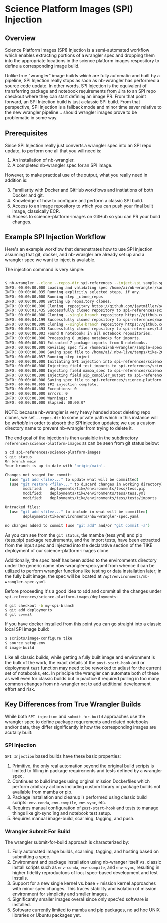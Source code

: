 # Science Platform Images (SPI) Injection

## Overview

Science Platform Images (SPI) Injection is a semi-automated workflow which enables
extracting portions of a wrangler spec and dropping them into the appropriate locations
in the science platform images respository to define a corresponding image build.

Unlike true "wrangler" image builds which are fully automatic and built by a pipeline,
SPI Injection really stops as soon as nb-wrangler has performed a source code update.
In other words,  SPI Injection is the equivalent of transferring package and notebook
requirements from Jira to an SPI repo checkout where they can start defining an image
PR.   From that point forward, an SPI Injection build is just a classic SPI build.
From that perspective,  SPI injection is a fallback mode and minor time saver relative
to the new wrangler pipeline...  should wrangler images prove to be problematic in some way.

## Prerequisites

Since SPI Injection really just converts a wrangler spec into an SPI repo update, to
perform one all that you will need is:

1. An installation of nb-wrangler.
2. A completed nb-wrangler spec for an SPI image.

However,  to make practical use of the output, what you really need in addition is:

3. Familiarity with Docker and GitHub workflows and instlations of both Docker and git.
4. Knowledge of how to configure and perform a classic SPI build.
5. Access to an image repository to which you can push your final built image,  classically ECR.
6. Access to science-platform-images on GitHub so you can PR your build changes.

## Example SPI Injection Workflow

Here's an example workflow that demonstrates how to use SPI injection assuming that git,
docker, and nb-wrangler are already set up and a wrangler spec we want to inject is available.

The injection command is very simple:

```bash

$ nb-wrangler --clone --repos-dir spi-references --inject-spi sample-specs/tike-2025-07-beta.yaml 
INFO: 00:00:00.000 Loading and validating spec /home/ai/nb-wrangler/sample-specs/tike-2025-07-beta.yaml
INFO: 00:00:00.035 Running explicitly selected steps, if any.
INFO: 00:00:00.000 Running step _clone_repos
INFO: 00:00:00.000 Setting up repository clones.
INFO: 00:00:00.000 Cloning  repository https://github.com/jaytmiller/science-platform-images.git to spi-references/science-platform-images.
INFO: 00:00:01.435 Successfully cloned repository to spi-references/science-platform-images.
INFO: 00:00:00.000 Cloning --single-branch repository https://github.com/spacetelescope/mast_notebooks to spi-references/mast_notebooks.
INFO: 00:00:04.199 Successfully cloned repository to spi-references/mast_notebooks.
INFO: 00:00:00.000 Cloning --single-branch repository https://github.com/spacetelescope/tike_content to spi-references/tike_content.
INFO: 00:00:01.493 Successfully cloned repository to spi-references/tike_content.
INFO: 00:00:00.003 Found 8 notebooks in all notebook repositories.
INFO: 00:00:00.000 Processing 8 unique notebooks for imports.
INFO: 00:00:00.001 Extracted 7 package imports from 8 notebooks.
INFO: 00:00:00.000 Revising spec file /home/ai/nb-wrangler/sample-specs/tike-2025-07-beta.yaml.
INFO: 00:00:00.000 Saving spec file to /home/ai/.nbw-live/temps/tike-2025-07-beta.yaml.
INFO: 00:00:00.057 Running step inject
INFO: 00:00:00.000 Initiating SPI injection into spi-references/science-platform-images for tike kernel tess...
INFO: 00:00:00.000 Injecting field test_imports to spi-references/science-platform-images/deployments/tike/environments/tess/tests/imports
INFO: 00:00:00.000 Injecting field mamba_spec to spi-references/science-platform-images/deployments/tike/environments/tess/tess.yml
INFO: 00:00:00.000 Injecting field pip_compiler_output to spi-references/science-platform-images/deployments/tike/environments/tess/tess.pip
INFO: 00:00:00.000 Saving spec file to spi-references/science-platform-images/deployments/tike/environments/nbw-wrangler-spec.yaml.
INFO: 00:00:00.055 SPI injection complete.
INFO: 00:00:00.000 Exceptions: 0
INFO: 00:00:00.000 Errors: 0
INFO: 00:00:00.000 Warnings: 0
INFO: 00:00:00.000 Elapsed: 00:00:07

```

NOTE: because nb-wrangler is very heavy handed about deleting repo clones, we set `--repos-dir` to some
private path which in this instance will be *writable* in order to absorb the SPI injection updates; we
use a custom directory name to prevent nb-wrangler from trying to delete it.

The end goal of the injection is then avaialble in the subdirectory `references\science-platform-images`
as can be seen from git status below:

```bash
$ cd spi-references/science-platform-images
$ git status
On branch main
Your branch is up to date with 'origin/main'.

Changes not staged for commit:
  (use "git add <file>..." to update what will be committed)
  (use "git restore <file>..." to discard changes in working directory)
        modified:   deployments/tike/environments/tess/tess.pip
        modified:   deployments/tike/environments/tess/tess.yml
        modified:   deployments/tike/environments/tess/tests/imports

Untracked files:
  (use "git add <file>..." to include in what will be committed)
        deployments/tike/environments/nbw-wrangler-spec.yaml

no changes added to commit (use "git add" and/or "git commit -a")
```

As you can see from the `git status`, the mamba (tess.yml) and pip (tess.pip)
package requirements,  and the import tests, have been extracted from the
input spec and injected into the declarative section of the TIKE deployment
of our science-platform-images clone.

Additionally,  the spec itself has been added to the environments directory
under the generic name nbw-wrangler-spec.yaml from whence it can be utilized
to perform wrangler functions like testing or data installation later;  in
the fully built image,  the spec will be located at `/opt/environments/mb-wrangler-spec.yaml`.

Before proceeding it's a good idea to add and commit all the changes under
`spi-references/science-platform-images/deployments`:

```bash
$ git checkout -b my-spi-branch
$ git add deployments
$ git commit
```

If you have docker installed from this point you can go straight into a classic
local SPI image build:

```bash
$ scripts/image-configure tike
$ source setup-env
$ image-build
```

Like all classic builds,  while getting a fully built image and environment is
the bulk of the work, the exact details of the `post-start-hook` and or deployment
`test` function may need to be reworked to adjust for the current set of notebooks,
etc. In principle the wrangler can automate both of these as well even for classic
builds but in practice it required pulling in too many common changes from nb-wrangler
not to add additional development effort and risk.

## Key Differences from True Wrangler Builds

While both `SPI injection` and `submit-for-build` approaches
use the wrangler spec to define package requirements and related notebooks and/or data,
they differ significantly in how the corresponding images are acutally built:

### SPI Injection

`SPI Injection` based builds have these basic properties:

1. Primitive, the only real automation beyond the original build scripts is limited to
   filling in package requirements and tests defined by a wrangler spec.
2. Continues to build images using original mission Dockerfiles which perform arbitrary actions
   including custom library or package builds not available from mamba or pip.
3. Package installation and cleanup is performed using classic build scripts: `env-conda`,
   `env-compile`, `env-sync`, etc.
4. Requires manual configuration of `post-start-hook` and tests to manage things like
   git-sync'ing and notebook test setup.
5. Requires manual image-build, scanning, tagging, and push.

### Wrangler Submit For Build

The wrangler submit-for-build approach is characterized by:

1. Fully automated image builds, scanning, tagging, and hosting based on submitting a spec.
2. Environment and package installation using nb-wranger itself vs. classic install scripts
   such as `env-conda`, `env-compile`, and `env-sync`, resulting in higher fidelity reproductons
   of local spec-based development and test installs.
3. Support for a new single kernel vs. base + mission kernel approaches with minor spec
   changes.   This trades stability and isolation of mission environment for simplicity and
   smaller images.
4. Significantly smaller images overall since only spec'ed software is installed.
5. Software currently limited to mamba and pip packages,  no ad hoc UNIX libraries or Ubuntu
   packages yet.
